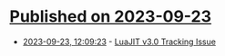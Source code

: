 # [Published on 2023-09-23](index.md)

* [2023-09-23, 12:09:23](https://lobste.rs/s/4rgej4/luajit_v3_0_tracking_issue) - [LuaJIT v3.0 Tracking Issue](https://github.com/LuaJIT/LuaJIT/issues/1092)
